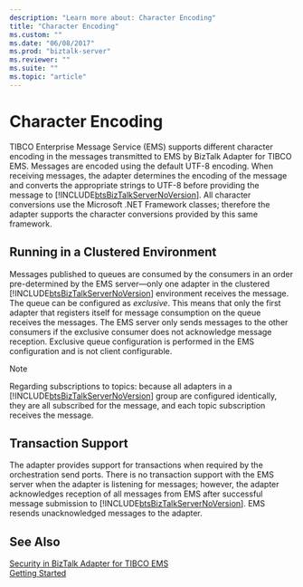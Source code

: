 ```yaml
---
description: "Learn more about: Character Encoding"
title: "Character Encoding"
ms.custom: ""
ms.date: "06/08/2017"
ms.prod: "biztalk-server"
ms.reviewer: ""
ms.suite: ""
ms.topic: "article"
---
```

# Character Encoding
TIBCO Enterprise Message Service (EMS) supports different character encoding in the messages transmitted to EMS by BizTalk Adapter for TIBCO EMS. Messages are encoded using the default UTF-8 encoding. When receiving messages, the adapter determines the encoding of the message and converts the appropriate strings to UTF-8 before providing the message to [!INCLUDE[btsBizTalkServerNoVersion](../includes/btsbiztalkservernoversion-md.md)]. All character conversions use the Microsoft .NET Framework classes; therefore the adapter supports the character conversions provided by this same framework.  
  
## Running in a Clustered Environment  
 Messages published to queues are consumed by the consumers in an order pre-determined by the EMS server—only one adapter in the clustered [!INCLUDE[btsBizTalkServerNoVersion](../includes/btsbiztalkservernoversion-md.md)] environment receives the message. The queue can be configured as *exclusive*. This means that only the first adapter that registers itself for message consumption on the queue receives the messages. The EMS server only sends messages to the other consumers if the exclusive consumer does not acknowledge message reception. Exclusive queue configuration is performed in the EMS configuration and is not client configurable.  
  
> [!NOTE]
>  Regarding subscriptions to topics: because all adapters in a [!INCLUDE[btsBizTalkServerNoVersion](../includes/btsbiztalkservernoversion-md.md)] group are configured identically, they are all subscribed for the message, and each topic subscription receives the message.  
  
## Transaction Support  
 The adapter provides support for transactions when required by the orchestration send ports. There is no transaction support with the EMS server when the adapter is listening for messages; however, the adapter acknowledges reception of all messages from EMS after successful message submission to [!INCLUDE[btsBizTalkServerNoVersion](../includes/btsbiztalkservernoversion-md.md)]. EMS resends unacknowledged messages to the adapter.  
  
## See Also  
 [Security in BizTalk Adapter for TIBCO EMS](../core/security-in-biztalk-adapter-for-tibco-ems.md)   
 [Getting Started](../core/getting-started-with-biztalk-adapter-for-tibco-enterprise-message-service.md)
